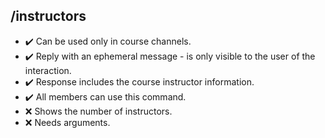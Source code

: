 ## /instructors

- :heavy_check_mark: Can be used only in course channels.
- :heavy_check_mark: Reply with an ephemeral message - is only visible to the user of the interaction.
- :heavy_check_mark: Response includes the course instructor information.
- :heavy_check_mark: All members can use this command.
- :x: Shows the number of instructors.
- :x: Needs arguments.
